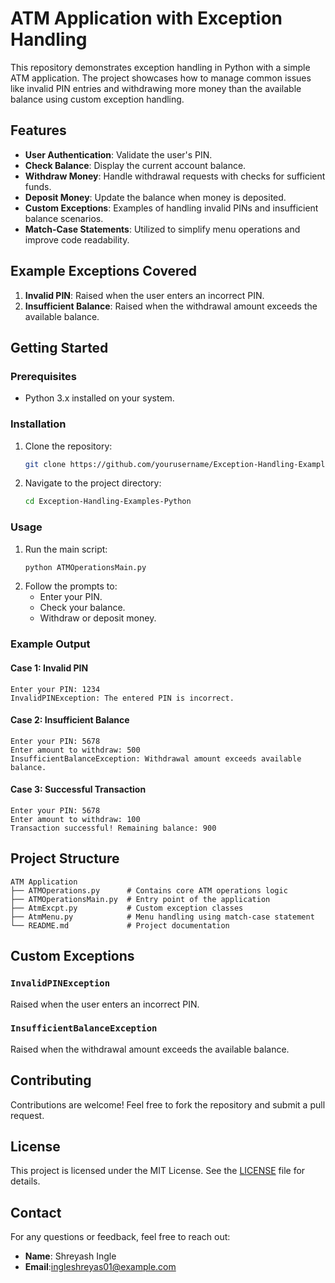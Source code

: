 # ATM Application with Exception Handling

This repository demonstrates exception handling in Python with a simple ATM application. The project showcases how to manage common issues like invalid PIN entries and withdrawing more money than the available balance using custom exception handling.

## Features

- **User Authentication**: Validate the user's PIN.
- **Check Balance**: Display the current account balance.
- **Withdraw Money**: Handle withdrawal requests with checks for sufficient funds.
- **Deposit Money**: Update the balance when money is deposited.
- **Custom Exceptions**: Examples of handling invalid PINs and insufficient balance scenarios.
- **Match-Case Statements**: Utilized to simplify menu operations and improve code readability.

## Example Exceptions Covered

1. **Invalid PIN**: Raised when the user enters an incorrect PIN.
2. **Insufficient Balance**: Raised when the withdrawal amount exceeds the available balance.

## Getting Started

### Prerequisites

- Python 3.x installed on your system.

### Installation

1. Clone the repository:
   ```bash
   git clone https://github.com/yourusername/Exception-Handling-Examples-Python.git
   ```
2. Navigate to the project directory:
   ```bash
   cd Exception-Handling-Examples-Python
   ```

### Usage

1. Run the main script:
   ```bash
   python ATMOperationsMain.py
   ```
2. Follow the prompts to:
   - Enter your PIN.
   - Check your balance.
   - Withdraw or deposit money.

### Example Output

#### Case 1: Invalid PIN
```text
Enter your PIN: 1234
InvalidPINException: The entered PIN is incorrect.
```

#### Case 2: Insufficient Balance
```text
Enter your PIN: 5678
Enter amount to withdraw: 500
InsufficientBalanceException: Withdrawal amount exceeds available balance.
```

#### Case 3: Successful Transaction
```text
Enter your PIN: 5678
Enter amount to withdraw: 100
Transaction successful! Remaining balance: 900
```

## Project Structure

```
ATM Application
├── ATMOperations.py      # Contains core ATM operations logic
├── ATMOperationsMain.py  # Entry point of the application
├── AtmExcpt.py           # Custom exception classes
├── AtmMenu.py            # Menu handling using match-case statement
└── README.md             # Project documentation
```

## Custom Exceptions

### `InvalidPINException`
Raised when the user enters an incorrect PIN.

### `InsufficientBalanceException`
Raised when the withdrawal amount exceeds the available balance.

## Contributing

Contributions are welcome! Feel free to fork the repository and submit a pull request.

## License

This project is licensed under the MIT License. See the [LICENSE](LICENSE) file for details.

## Contact

For any questions or feedback, feel free to reach out:

- **Name**: Shreyash Ingle
- **Email**:ingleshreyas01@example.com

